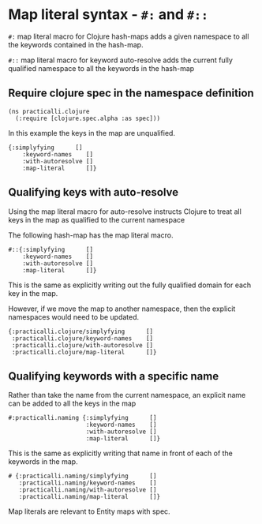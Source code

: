 # Map literal syntax - `#:` and `#::`
`#:` map literal macro for Clojure hash-maps adds a given namespace to all the keywords contained in the hash-map.

`#::` map literal macro for keyword auto-resolve adds the current fully qualified namespace to all the keywords in the hash-map

## Require clojure spec in the namespace definition

```eval-clojure
(ns practicalli.clojure
  (:require [clojure.spec.alpha :as spec]))
```

In this example the keys in the map are unqualified.

```eval-clojure
{:simplyfying      []
    :keyword-names    []
    :with-autoresolve []
    :map-literal      []}
```

## Qualifying keys with auto-resolve
Using the map literal macro for auto-resolve instructs Clojure to treat all keys in the map as qualified to the current namespace

The following hash-map has the map literal macro.

```eval-clojure
#::{:simplyfying      []
    :keyword-names    []
    :with-autoresolve []
    :map-literal      []}
```

This is the same as explicitly writing out the fully qualified domain for each key in the map.

However, if we move the map to another namespace, then the explicit namespaces would need to be updated.

```eval-clojure
{:practicalli.clojure/simplyfying      []
 :practicalli.clojure/keyword-names    []
 :practicalli.clojure/with-autoresolve []
 :practicalli.clojure/map-literal      []}
```

## Qualifying keywords with a specific name
Rather than take the name from the current namespace, an explicit name can be added to all the keys in the map

```eval-clojure
#:practicalli.naming {:simplyfying      []
                      :keyword-names    []
                      :with-autoresolve []
                      :map-literal      []}
```


This is the same as explicitly writing that name in front of each of the keywords in the map.

```eval-clojure
# {:practicalli.naming/simplyfying      []
   :practicalli.naming/keyword-names    []
   :practicalli.naming/with-autoresolve []
   :practicalli.naming/map-literal      []}
```


Map literals are relevant to Entity maps with spec.


<!-- ```clojure -->
<!-- #:clojure.spec.alpha {:problems -->
<!--                      [{:path [], -->
<!--                        :pred (clojure.core/fn [%] (clojure.core/= 42 %)), -->
<!--                        :val  24, -->
<!--                        :via  [:practicalli.clojure/meaning-of-life], -->
<!--                        :in   []}], -->
<!--                      :spec  :practicalli.clojure/meaning-of-life, -->
<!--                      :value 24} -->

<!-- ``` -->

<!-- ;; means the same as -->


<!-- ```clojure -->
<!-- {:clojure.spec.alpha/problems -->
<!--  [{:clojure.spec.alpha/path [] -->
<!--    :clojure.spec.alpha/pred (clojure.core/fn [%] (clojure.core/= 42 %)) -->
<!--    :clojure.spec.alpha/val  24 -->
<!--    :clojure.spec.alpha/via  [] -->
<!--    :clojure.spec.alpha/in   []}] -->
<!--  :clojure.spec.alpha/spec  :spec-name -->
<!--  :clojure.spec.alpha/value 24} -->
<!-- ``` -->
